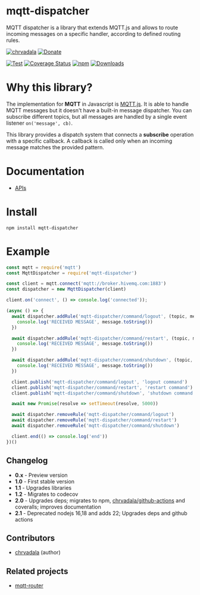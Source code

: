 # mqtt-dispatcher 
MQTT dispatcher is a library that extends MQTT.js and allows to route incoming messages on a specific handler, according to defined routing rules.

[![chrvadala](https://img.shields.io/badge/website-chrvadala-orange.svg)](https://chrvadala.github.io)
[![Donate](https://img.shields.io/badge/donate-Paypal-lightgrey.svg)](https://www.paypal.com/paypalme/chrvadala/15)

[![Test](https://github.com/chrvadala/mqtt-dispatcher/workflows/Test/badge.svg)](https://github.com/chrvadala/mqtt-dispatcher/actions)
[![Coverage Status](https://coveralls.io/repos/github/chrvadala/mqtt-dispatcher/badge.svg)](https://coveralls.io/github/chrvadala/mqtt-dispatcher)
[![npm](https://img.shields.io/npm/v/mqtt-dispatcher.svg?maxAge=2592000?style=plastic)](https://www.npmjs.com/package/mqtt-dispatcher)
[![Downloads](https://img.shields.io/npm/dm/mqtt-dispatcher.svg)](https://www.npmjs.com/package/mqtt-dispatcher)


# Why this library?
The implementation for **MQTT** in Javascript is [MQTT.js](https://github.com/mqttjs/MQTT.js). It is able to handle MQTT messages but it doesn't have
a built-in message dispatcher. You can subscribe different topics, but all messages are handled by a single event listener `on('message', cb)`.

This library provides a dispatch system that connects a **subscribe** operation with a specific callback. A callback is called only when an incoming message matches the provided pattern.

# Documentation
- [APIs](https://github.com/chrvadala/mqtt-dispatcher/blob/main/docs/api.md)

# Install
````
npm install mqtt-dispatcher
````

# Example
```javascript
const mqtt = require('mqtt')
const MqttDispatcher = require('mqtt-dispatcher')

const client = mqtt.connect('mqtt://broker.hivemq.com:1883')
const dispatcher = new MqttDispatcher(client)

client.on('connect', () => console.log('connected'));

(async () => {
  await dispatcher.addRule('mqtt-dispatcher/command/logout', (topic, message) => {
    console.log('RECEIVED MESSAGE', message.toString())
  })

  await dispatcher.addRule('mqtt-dispatcher/command/restart', (topic, message) => {
    console.log('RECEIVED MESSAGE', message.toString())
  })

  await dispatcher.addRule('mqtt-dispatcher/command/shutdown', (topic, message) => {
    console.log('RECEIVED MESSAGE', message.toString())
  })

  client.publish('mqtt-dispatcher/command/logout', 'logout command')
  client.publish('mqtt-dispatcher/command/restart', 'restart command')
  client.publish('mqtt-dispatcher/command/shutdown', 'shutdown command')

  await new Promise(resolve => setTimeout(resolve, 5000))

  await dispatcher.removeRule('mqtt-dispatcher/command/logout')
  await dispatcher.removeRule('mqtt-dispatcher/command/restart')
  await dispatcher.removeRule('mqtt-dispatcher/command/shutdown')

  client.end(() => console.log('end'))
})()
```

## Changelog
- **0.x** - Preview version
- **1.0** - First stable version
- **1.1** - Upgrades libraries
- **1.2** - Migrates to codecov
- **2.0** - Upgrades deps; migrates to npm, [chrvadala/github-actions](https://github.com/chrvadala/github-actions) and coveralls; improves documentation
- **2.1** - Deprecated nodejs 16,18 and adds 22; Upgrades deps and github actions

## Contributors
- [chrvadala](https://github.com/chrvadala) (author)

## Related projects
- [mqtt-router](https://www.npmjs.com/package/mqtt-router)
